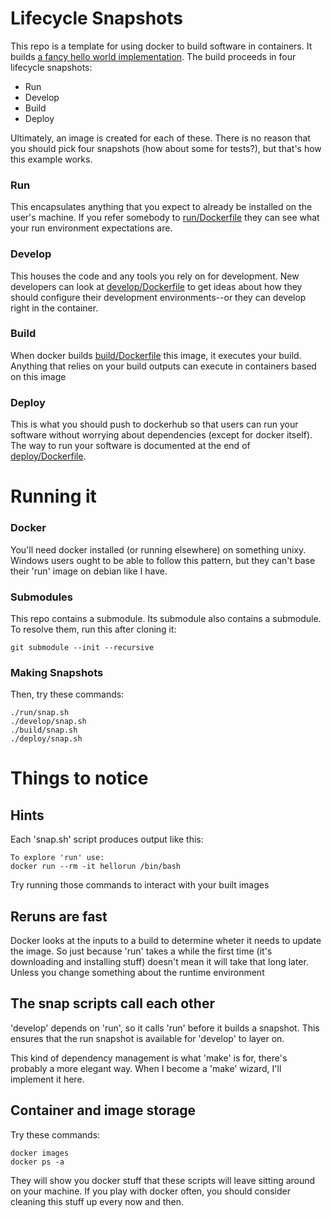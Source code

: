 # Lifecycle Snapshots

This repo is a template for using docker to build software in containers.  It builds [a fancy hello world implementation](https://github.com/MatrixManAtYrService/hello-cpp-linwin).  The build proceeds in four lifecycle snapshots:
- Run
- Develop
- Build
- Deploy

Ultimately, an image is created for each of these.  There is no reason that you should pick four snapshots (how about some for tests?), but that's how this example works.

### Run
This encapsulates anything that you expect to already be installed on the user's machine.  If you refer somebody to [run/Dockerfile](run/Dockerfile) they can see what your run environment expectations are.

### Develop 
This houses the code and any tools you rely on for development.  New developers can look at [develop/Dockerfile](develop/Dockerfile) to get ideas about how they should configure their development environments--or they can develop right in the container.

### Build
When docker builds [build/Dockerfile](build/Dockerfile) this image, it executes your build.  Anything that relies on your build outputs can execute in containers based on this image

### Deploy
This is what you should push to dockerhub so that users can run your software without worrying about dependencies (except for docker itself).  The way to run your software is documented at the end of [deploy/Dockerfile](deploy/Dockerfile).

# Running it

### Docker

You'll need docker installed (or running elsewhere) on something unixy.  Windows users ought to be able to follow this pattern, but they can't base their 'run' image on debian like I have.

### Submodules

This repo contains a submodule.  Its submodule also contains a submodule.  To resolve them, run this after cloning it:

    git submodule --init --recursive

### Making Snapshots

Then, try these commands:

    ./run/snap.sh
    ./develop/snap.sh
    ./build/snap.sh
    ./deploy/snap.sh

# Things to notice

## Hints
Each 'snap.sh' script produces output like this:

    To explore 'run' use:
    docker run --rm -it hellorun /bin/bash

Try running those commands to interact with your built images

## Reruns are fast

Docker looks at the inputs to a build to determine wheter it needs to update the image.  So just because 'run' takes a while the first time (it's downloading and installing stuff) doesn't mean it will take that long later.  Unless you change something about the runtime environment

## The snap scripts call each other

'develop' depends on 'run', so it calls 'run' before it builds a snapshot.  This ensures that the run snapshot is available for 'develop' to layer on.

This kind of dependency management is what 'make' is for, there's probably a more elegant way.  When I become a 'make' wizard, I'll implement it here.

## Container and image storage
Try these commands:

    docker images
    docker ps -a

They will show you docker stuff that these scripts will leave sitting around on your machine.  If you play with docker often, you should consider cleaning this stuff up every now and then.




